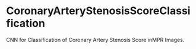 # CoronaryArteryStenosisScoreClassification
CNN for Classification of Coronary Artery Stenosis Score inMPR Images. 
